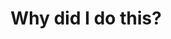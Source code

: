 ---
title: "Why did I do this?"
description: "sometimes I wonder."
slug: "wdidt"
image: "hutomo-abrianto-l2jk-uxb1BY-unsplash.jpg"
style:
    background: "#2a9d8f"
    color: "#fff"
---